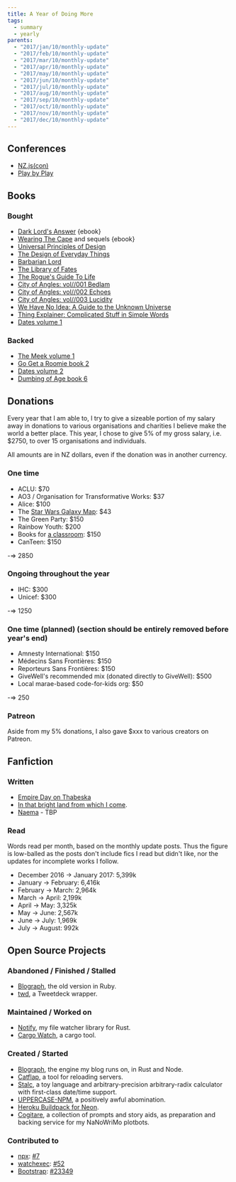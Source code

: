 ```yaml
---
title: A Year of Doing More
tags:
  - summary
  - yearly
parents:
  - "2017/jan/10/monthly-update"
  - "2017/feb/10/monthly-update"
  - "2017/mar/10/monthly-update"
  - "2017/apr/10/monthly-update"
  - "2017/may/10/monthly-update"
  - "2017/jun/10/monthly-update"
  - "2017/jul/10/monthly-update"
  - "2017/aug/10/monthly-update"
  - "2017/sep/10/monthly-update"
  - "2017/oct/10/monthly-update"
  - "2017/nov/10/monthly-update"
  - "2017/dec/10/monthly-update"
---
```


## Conferences

 - [NZ.js(con)](http://conference.javascript.org.nz/)
 - [Play by Play](http://playbyplay.co.nz/)


## Books

### Bought

 - [Dark Lord's Answer](https://www.amazon.com/Dark-Lords-Answer-Eliezer-Yudkowsky-ebook/dp/B01N9IPGWZ) {ebook}
 - [Wearing The Cape](https://www.amazon.com/Wearing-Cape-Book-ebook/dp/B004XRCC1G) and sequels {ebook}
 - [Universal Principles of Design](https://www.amazon.com/Universal-Principles-Design-Revised-Updated/dp/1592535879/)
 - [The Design of Everyday Things](https://www.amazon.com/gp/product/0465050654/)
 - [Barbarian Lord](https://www.amazon.com/Barbarian-Lord-Matt-Smith/dp/0547859066)
 - [The Library of Fates](https://www.goodreads.com/book/show/32766747-the-library-of-fates)
 - [The Rogue's Guide To Life](https://www.createspace.com/7098811)
 - [City of Angles: vol//001 Bedlam](https://www.createspace.com/4405318)
 - [City of Angles: vol//002 Echoes](https://www.createspace.com/4706335)
 - [City of Angles: vol//003 Lucidity](https://www.createspace.com/5212086)
 - [We Have No Idea: A Guide to the Unknown Universe](https://www.amazon.com/gp/product/0735211515)
 - [Thing Explainer: Complicated Stuff in Simple Words](https://www.amazon.com/gp/product/0544668251)
 - [Dates volume 1](https://gumroad.com/l/datesBook)

### Backed

 - [The Meek volume 1](https://www.kickstarter.com/projects/shingworks/the-meek-volume-1)
 - [Go Get a Roomie book 2](https://www.kickstarter.com/projects/hiveworks/go-get-a-roomie-books-1-2-by-chloe-c/description)
 - [Dates volume 2](https://www.kickstarter.com/projects/marginspublishing/dates-an-anthology-of-queer-historical-fiction-vol)
 - [Dumbing of Age book 6](https://www.kickstarter.com/projects/326540223/dumbing-of-age-sixth-book-collection)


## Donations

Every year that I am able to, I try to give a sizeable portion of my salary
away in donations to various organisations and charities I believe make the
world a better place. This year, I chose to give 5% of my gross salary, i.e.
$2750, to over 15 organisations and individuals.

All amounts are in NZ dollars, even if the donation was in another currency.

### One time

 - ACLU: $70
 - AO3 / Organisation for Transformative Works: $37
 - Alice: $100
 - The [Star Wars Galaxy Map](http://www.swgalaxymap.com): $43
 - The Green Party: $150
 - Rainbow Youth: $200
 - Books for [a classroom](https://www.donorschoose.org/project/engaging-reluctant-readers/2724929/): $150
 - CanTeen: $150

-=> 2850

### Ongoing throughout the year

 - IHC: $300
 - Unicef: $300

-=> 1250

### One time (planned) (section should be entirely removed before year's end)

 - Amnesty International: $150
 - Médecins Sans Frontières: $150
 - Reporteurs Sans Frontières: $150
 - GiveWell's recommended mix (donated directly to GiveWell): $500
 - Local marae-based code-for-kids org: $50

-=> 250

### Patreon

Aside from my 5% donations, I also gave $xxx to various creators on Patreon.


## Fanfiction

### Written

 - [Empire Day on Thabeska](https://archiveofourown.org/works/11542755)
 - [In that bright land from which I come](http://archiveofourown.org/works/11809908).
 - [Naema]() - TBP

### Read

Words read per month, based on the monthly update posts. Thus the figure is
low-balled as the posts don't include fics I read but didn't like, nor the
updates for incomplete works I follow.

 - December 2016 → January 2017: 5,399k
 - January → February: 6,416k
 - February → March: 2,964k
 - March → April: 2,199k
 - April → May: 3,325k
 - May → June: 2,567k
 - June → July: 1,969k
 - July → August: 992k


## Open Source Projects

### Abandoned / Finished / Stalled

 - [Blograph](https://github.com/passcod/blograph/tree/ruby), the old version in Ruby.
 - [twd](https://github.com/passcod/twd), a Tweetdeck wrapper.

### Maintained / Worked on

 - [Notify](https://github.com/passcod/notify), my file watcher library for Rust.
 - [Cargo Watch](https://github.com/passcod/cargo-watch), a cargo tool.

### Created / Started

 - [Blograph](https://github.com/passcod/blograph), the engine my blog runs on, in Rust and Node.
 - [Catflap](https://github.com/passcod/catflap), a tool for reloading servers.
 - [Stalc](https://github.com/passcod/stalc), a toy language and arbitrary-precision arbitrary-radix calculator with first-class date/time support.
 - [UPPERCASE-NPM](https://github.com/passcod/UPPERCASE-NPM), a positively awful abomination.
 - [Heroku Buildpack for Neon](https://github.com/passcod/heroku-buildpack-neon).
 - [Cogitare](https://github.com/storily/cogitare), a collection of prompts and story aids, as preparation and backing service for my NaNoWriMo plotbots.

### Contributed to

 - [npx](https://github.com/zkat/npx): [#7](https://github.com/zkat/npx/pull/7)
 - [watchexec](https://github.com/mattgreen/watchexec): [#52](https://github.com/mattgreen/watchexec/pull/52)
 - [Bootstrap](https://getbootstrap.com): [#23349](https://github.com/twbs/bootstrap/issues/23349)
